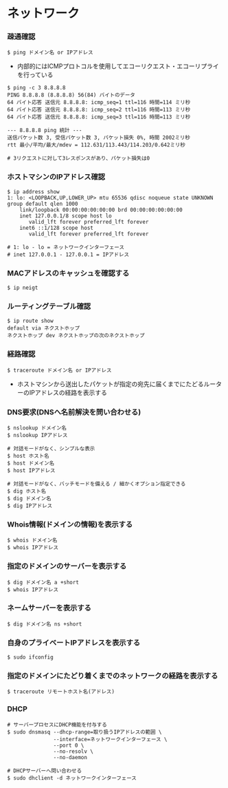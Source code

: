 # ネットワーク
### 疎通確認
```
$ ping ドメイン名 or IPアドレス
```

- 内部的にはICMPプロトコルを使用してエコーリクエスト・エコーリプライを行っている

```
$ ping -c 3 8.8.8.8
PING 8.8.8.8 (8.8.8.8) 56(84) バイトのデータ
64 バイト応答 送信元 8.8.8.8: icmp_seq=1 ttl=116 時間=114 ミリ秒
64 バイト応答 送信元 8.8.8.8: icmp_seq=2 ttl=116 時間=113 ミリ秒
64 バイト応答 送信元 8.8.8.8: icmp_seq=3 ttl=116 時間=113 ミリ秒

--- 8.8.8.8 ping 統計 ---
送信パケット数 3, 受信パケット数 3, パケット損失 0%, 時間 2002ミリ秒
rtt 最小/平均/最大/mdev = 112.631/113.443/114.203/0.642ミリ秒

# 3リクエストに対して3レスポンスがあり、パケット損失は0
```

### ホストマシンのIPアドレス確認
```
$ ip address show
1: lo: <LOOPBACK,UP,LOWER_UP> mtu 65536 qdisc noqueue state UNKNOWN group default qlen 1000
    link/loopback 00:00:00:00:00:00 brd 00:00:00:00:00:00
    inet 127.0.0.1/8 scope host lo
       valid_lft forever preferred_lft forever
    inet6 ::1/128 scope host
       valid_lft forever preferred_lft forever

# 1: lo - lo = ネットワークインターフェース
# inet 127.0.0.1 - 127.0.0.1 = IPアドレス
```

### MACアドレスのキャッシュを確認する
```
$ ip neigt
```

### ルーティングテーブル確認
```
$ ip route show
default via ネクストホップ
ネクストホップ dev ネクストホップの次のネクストホップ
```

### 経路確認
```
$ traceroute ドメイン名 or IPアドレス
```

- ホストマシンから送出したパケットが指定の宛先に届くまでにたどるルーターのIPアドレスの経路を表示する

### DNS要求(DNSへ名前解決を問い合わせる)
```
$ nslookup ドメイン名
$ nslookup IPアドレス

# 対話モードがなく、シンプルな表示
$ host ホスト名
$ host ドメイン名
$ host IPアドレス

# 対話モードがなく、バッチモードを備える / 細かくオプション指定できる
$ dig ホスト名
$ dig ドメイン名
$ dig IPアドレス
```

### Whois情報(ドメインの情報)を表示する
```
$ whois ドメイン名
$ whois IPアドレス
```

### 指定のドメインのサーバーを表示する
```
$ dig ドメイン名 a +short
$ whois IPアドレス
```

### ネームサーバーを表示する
```
$ dig ドメイン名 ns +short
```

###  自身のプライベートIPアドレスを表示する
```
$ sudo ifconfig
```

### 指定のドメインにたどり着くまでのネットワークの経路を表示する
```
$ traceroute リモートホスト名(アドレス)
```

### DHCP
```
# サーバープロセスにDHCP機能を付与する
$ sudo dnsmasq --dhcp-range=取り扱うIPアドレスの範囲 \
               --interface=ネットワークインターフェース \
               --port 0 \
               --no-resolv \
               --no-daemon

# DHCPサーバーへ問い合わせる
$ sudo dhclient -d ネットワークインターフェース
```
